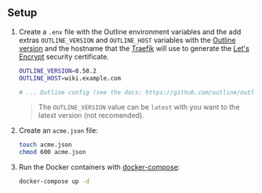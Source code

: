 ## Setup

1. Create a `.env` file with the Outline environment variables and the add extras `OUTLINE_VERSION` and `OUTLINE_HOST` variables with the [Outline version](https://github.com/outline/outline/releases) and the hostname that the [Traefik](https://traefik.io/) will use to generate the [Let's Encrypt](https://letsencrypt.org/) security certificate.
   ```bash
   OUTLINE_VERSION=0.58.2
   OUTLINE_HOST=wiki.example.com
   
   # ... Outline config (see the docs: https://github.com/outline/outline)
   ```
   > The `OUTLINE_VERSION` value can be `latest` with you want to the latest version (not recomended).
1. Create an `acme.json` file:
   ```bash
   touch acme.json
   chmod 600 acme.json
   ```
1. Run the Docker containers with [docker-compose](https://docs.docker.com/compose/):
   ```bash
   docker-compose up -d
   ```
